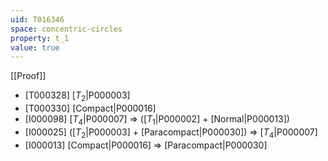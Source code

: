 ```yaml
---
uid: T016346
space: concentric-circles
property: t_1
value: true
---
```

[[Proof]]

* [T000328] [$T_2$|P000003]
* [T000330] [Compact|P000016]
* [I000098] [$T_4$|P000007] => ([$T_1$|P000002] + [Normal|P000013])
* [I000025] ([$T_2$|P000003] + [Paracompact|P000030]) => [$T_4$|P000007]
* [I000013] [Compact|P000016] => [Paracompact|P000030]


